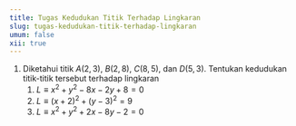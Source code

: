 ```yaml
---
title: Tugas Kedudukan Titik Terhadap Lingkaran
slug: tugas-kedudukan-titik-terhadap-lingkaran
umum: false
xii: true
---
```


1. Diketahui titik $A(2,3)$, $B(2,8)$, $C(8,5)$, dan $D(5,3)$. Tentukan kedudukan titik-titik tersebut terhadap lingkaran
   1. $L \equiv x^2+y^2-8x-2y+8=0$
   2. $L \equiv (x+2)^2+(y-3)^2=9$
   3. $L \equiv x^2+y^2+2x-8y-2=0$
